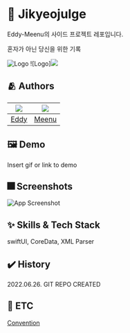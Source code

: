 # :iphone: Jikyeojulge
Eddy-Meenu의 사이드 프로젝트 레포입니다.

혼자가 아닌 당신을 위한 기록

![Logo](https://dummyimage.com/1000x300/000/fff.png)
![Logo]<img src= "file:///Users/joonyong/Desktop/Self%20Study/Jikyeojulge/logo.html">

## :people_hugging: Authors

|<img src="https://github.com/JUNY0110.png">|<img src="https://github.com/taek0622.png">|
|:-:|:-:|
|[Eddy](https://www.github.com/JUNY0110)|[Meenu](https://github.com/taek0622)|


## :framed_picture: Demo

Insert gif or link to demo


## :fireworks: Screenshots

![App Screenshot](https://dummyimage.com/250x500/000/fff.png)

## :sparkles: Skills & Tech Stack
swiftUI, CoreData, XML Parser


## ✔️ History
2022.06.26. GIT REPO CREATED

## 🧩 ETC

[Convention](./Convention.md)
